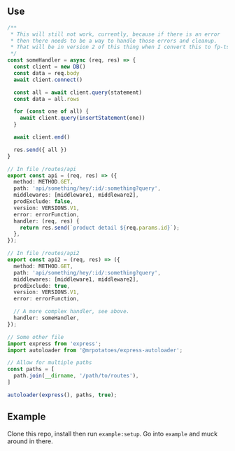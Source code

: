 <!--

"express-autoload-router": "^1.0.5",
"expressjs.routes.autoload": "^0.2.0"

https://developpaper.com/typescript-es6-promise-recursively-traverses-files-in-folders/

-->
## Use
```ts
/**
 * This will still not work, currently, because if there is an error
 * then there needs to be a way to handle those errors and cleanup. 
 * That will be in version 2 of this thing when I convert this to fp-ts.
 */
const someHandler = async (req, res) => {
  const client = new DB()
  const data = req.body
  await client.connect()

  const all = await client.query(statement)
  const data = all.rows

  for (const one of all) {
    await client.query(insertStatement(one))
  }

  await client.end()

  res.send({ all })
}

// In file /routes/api
export const api = (req, res) => ({
  method: METHOD.GET,
  path: 'api/something/hey/:id/:something?query',
  middlewares: [middleware1, middleware2],
  prodExclude: false,
  version: VERSIONS.V1,
  error: errorFunction, 
  handler: (req, res) {
    return res.send(`product detail ${req.params.id}`);
  },
});

// In file /routes/api2
export const api2 = (req, res) => ({
  method: METHOD.GET,
  path: 'api/something/hey/:id/:something?query',
  middlewares: [middleware1, middleware2],
  prodExclude: true,
  version: VERSIONS.V1,
  error: errorFunction, 

  // A more complex handler, see above.
  handler: someHandler,
});

// Some other file
import express from 'express';
import autoloader from '@mrpotatoes/express-autoloader';

// Allow for multiple paths
const paths = [
  path.join(__dirname, '/path/to/routes'),
]

autoloader(express(), paths, true);
```

## Example
Clone this repo, install then run `example:setup`.
Go into `example` and muck around in there.